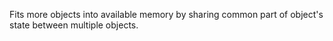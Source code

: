 Fits more objects into available memory by sharing 
common part of object's state between multiple objects.